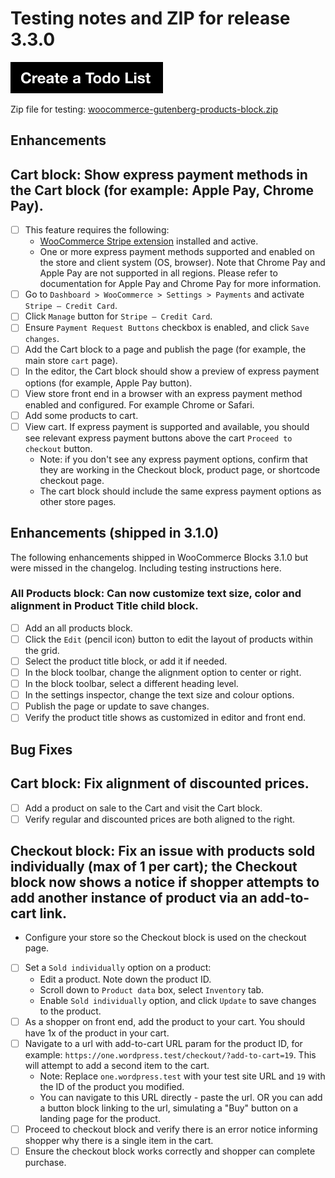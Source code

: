 # Testing notes and ZIP for release 3.3.0

[![Create Todo list](https://raw.githubusercontent.com/senadir/todo-my-markdown/master/public/github-button.svg?sanitize=true)](https://git-todo.netlify.app/create)

Zip file for testing: [woocommerce-gutenberg-products-block.zip](https://github.com/woocommerce/woocommerce-gutenberg-products-block/files/5159231/woocommerce-gutenberg-products-block.zip)

## Enhancements <!-- heading -->

## Cart block: Show express payment methods in the Cart block (for example: Apple Pay, Chrome Pay). <!-- heading -->

-   [ ] This feature requires the following:
    -   [WooCommerce Stripe extension](https://woocommerce.com/products/stripe) installed and active.
    -   One or more express payment methods supported and enabled on the store and client system (OS, browser). Note that Chrome Pay and Apple Pay are not supported in all regions. Please refer to documentation for Apple Pay and Chrome Pay for more information.
-   [ ] Go to `Dashboard > WooCommerce > Settings > Payments` and activate `Stripe – Credit Card`.
-   [ ] Click `Manage` button for `Stripe – Credit Card`.
-   [ ] Ensure `Payment Request Buttons` checkbox is enabled, and click `Save changes`.
-   [ ] Add the Cart block to a page and publish the page (for example, the main store `cart` page).
-   [ ] In the editor, the Cart block should show a preview of express payment options (for example, Apple Pay button).
-   [ ] View store front end in a browser with an express payment method enabled and configured. For example Chrome or Safari.
-   [ ] Add some products to cart.
-   [ ] View cart. If express payment is supported and available, you should see relevant express payment buttons above the cart `Proceed to checkout` button.
    -   Note: if you don't see any express payment options, confirm that they are working in the Checkout block, product page, or shortcode checkout page.
    -   The cart block should include the same express payment options as other store pages.

## Enhancements (shipped in 3.1.0) <!-- heading -->

The following enhancements shipped in WooCommerce Blocks 3.1.0 but were missed in the changelog. Including testing instructions here.

### All Products block: Can now customize text size, color and alignment in Product Title child block. <!-- heading -->

-   [ ] Add an all products block.
-   [ ] Click the `Edit` (pencil icon) button to edit the layout of products within the grid.
-   [ ] Select the product title block, or add it if needed.
-   [ ] In the block toolbar, change the alignment option to center or right.
-   [ ] In the block toolbar, select a different heading level.
-   [ ] In the settings inspector, change the text size and colour options.
-   [ ] Publish the page or update to save changes.
-   [ ] Verify the product title shows as customized in editor and front end.

## Bug Fixes <!-- heading -->

## Cart block: Fix alignment of discounted prices. <!-- heading -->

-   [ ] Add a product on sale to the Cart and visit the Cart block.
-   [ ] Verify regular and discounted prices are both aligned to the right.

## Checkout block: Fix an issue with products sold individually (max of 1 per cart); the Checkout block now shows a notice if shopper attempts to add another instance of product via an add-to-cart link. <!-- heading -->

-   Configure your store so the Checkout block is used on the checkout page.
-   [ ] Set a `Sold individually` option on a product:
    -   Edit a product. Note down the product ID.
    -   Scroll down to `Product data` box, select `Inventory` tab.
    -   Enable `Sold individually` option, and click `Update` to save changes to the product.
-   [ ] As a shopper on front end, add the product to your cart. You should have 1x of the product in your cart.
-   [ ] Navigate to a url with add-to-cart URL param for the product ID, for example: `https://one.wordpress.test/checkout/?add-to-cart=19`. This will attempt to add a second item to the cart.
    -   Note: Replace `one.wordpress.test` with your test site URL and `19` with the ID of the product you modified.
    -   You can navigate to this URL directly - paste the url. OR you can add a button block linking to the url, simulating a "Buy" button on a landing page for the product.
-   [ ] Proceed to checkout block and verify there is an error notice informing shopper why there is a single item in the cart.
-   [ ] Ensure the checkout block works correctly and shopper can complete purchase.
